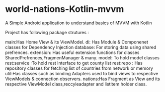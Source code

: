 # world-nations-Kotlin-mvvm
A Simple Android application to understand basics of MVVM with Kotlin

Project has following package strutures :

main:Has Home View & its ViewModel.
di: Has Module & Componenet classes for Dependency Injection
database: For storing data using shared prefrences.
extension: Has useful extension functions for  classes SharedPrefrences,FragmenManager & many.
model: To hold model classes
rest:service :To hold rest Interface to get county list
rest:repo : Has repository classes for fetching list of countries from network or memory
util:Has classes such as binding Adapters used to bind views to respective ViewModels & connection observers.
nations:Has Fragment as View and its respective ViewModel class,reccyleadapter and listitem holder class.


